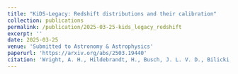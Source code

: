 ```yaml
---
title: "KiDS-Legacy: Redshift distributions and their calibration"
collection: publications
permalink: /publication/2025-03-25-kids_legacy_redshift
excerpt: ''
date: 2025-03-25
venue: 'Submitted to Astronomy & Astrophysics'
paperurl: 'https://arxiv.org/abs/2503.19440'
citation: 'Wright, A. H., Hildebrandt, H., Busch, J. L. V. D., Bilicki, M., Heymans, C., Joachimi, B., ... & Zhang, Y. H. (2025). KiDS-Legacy: Redshift distributions and their calibration. arXiv preprint arXiv:2503.19440.'
---
```


